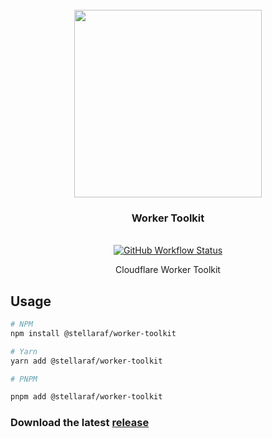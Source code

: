 <div align="center">
  <br/>
  <img src="https://res.cloudinary.com/stellaraf/image/upload/v1604277355/stellar-logo-gradient.svg" width=300 />
  <br/>
  <h3>Worker Toolkit</h3>
  <br/>
  <a href="https://github.com/stellaraf/worker-toolkit/actions?query=workflow%3Agoreleaser">
    <img alt="GitHub Workflow Status" src="https://img.shields.io/github/workflow/status/stellaraf/worker-toolkit/goreleaser?color=9100fa&style=for-the-badge">
  </a>
  <br/>
  
  Cloudflare Worker Toolkit

</div>

## Usage

```bash
# NPM
npm install @stellaraf/worker-toolkit

# Yarn
yarn add @stellaraf/worker-toolkit

# PNPM

pnpm add @stellaraf/worker-toolkit
```

### Download the latest [release](https://github.com/stellaraf/worker-toolkit/releases/latest)
